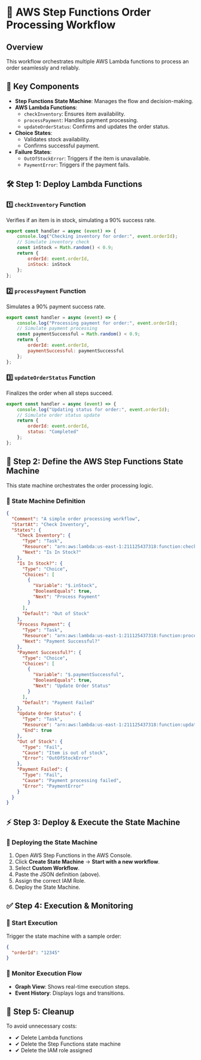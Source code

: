 # 🚀 AWS Step Functions Order Processing Workflow

## Overview
This workflow orchestrates multiple AWS Lambda functions to process an order seamlessly and reliably.

## 🔹 Key Components
- **Step Functions State Machine**: Manages the flow and decision-making.
- **AWS Lambda Functions**:
  - `checkInventory`: Ensures item availability.
  - `processPayment`: Handles payment processing.
  - `updateOrderStatus`: Confirms and updates the order status.
- **Choice States**:
  - Validates stock availability.
  - Confirms successful payment.
- **Failure States**:
  - `OutOfStockError`: Triggers if the item is unavailable.
  - `PaymentError`: Triggers if the payment fails.

## 🛠 Step 1: Deploy Lambda Functions
### 1️⃣ `checkInventory` Function
Verifies if an item is in stock, simulating a 90% success rate.

```javascript
export const handler = async (event) => {
    console.log("Checking inventory for order:", event.orderId);
    // Simulate inventory check
    const inStock = Math.random() < 0.9;
    return {
        orderId: event.orderId,
        inStock: inStock
    };
};
```

### 2️⃣ `processPayment` Function
Simulates a 90% payment success rate.

```javascript
export const handler = async (event) => {
    console.log("Processing payment for order:", event.orderId);
    // Simulate payment processing
    const paymentSuccessful = Math.random() < 0.9;
    return {
        orderId: event.orderId,
        paymentSuccessful: paymentSuccessful
    };
};
```

### 3️⃣ `updateOrderStatus` Function
Finalizes the order when all steps succeed.

```javascript
export const handler = async (event) => {
    console.log("Updating status for order:", event.orderId);
    // Simulate order status update
    return {
        orderId: event.orderId,
        status: "Completed"
    };
};
```

## 🎯 Step 2: Define the AWS Step Functions State Machine
This state machine orchestrates the order processing logic.

### 🔹 State Machine Definition
```json
{
  "Comment": "A simple order processing workflow",
  "StartAt": "Check Inventory",
  "States": {
    "Check Inventory": {
      "Type": "Task",
      "Resource": "arn:aws:lambda:us-east-1:211125437318:function:checkInventory",
      "Next": "Is In Stock?"
    },
    "Is In Stock?": {
      "Type": "Choice",
      "Choices": [
        {
          "Variable": "$.inStock",
          "BooleanEquals": true,
          "Next": "Process Payment"
        }
      ],
      "Default": "Out of Stock"
    },
    "Process Payment": {
      "Type": "Task",
      "Resource": "arn:aws:lambda:us-east-1:211125437318:function:processPayment",
      "Next": "Payment Successful?"
    },
    "Payment Successful?": {
      "Type": "Choice",
      "Choices": [
        {
          "Variable": "$.paymentSuccessful",
          "BooleanEquals": true,
          "Next": "Update Order Status"
        }
      ],
      "Default": "Payment Failed"
    },
    "Update Order Status": {
      "Type": "Task",
      "Resource": "arn:aws:lambda:us-east-1:211125437318:function:updateOrderStatus",
      "End": true
    },
    "Out of Stock": {
      "Type": "Fail",
      "Cause": "Item is out of stock",
      "Error": "OutOfStockError"
    },
    "Payment Failed": {
      "Type": "Fail",
      "Cause": "Payment processing failed",
      "Error": "PaymentError"
    }
  }
}
```

## ⚡ Step 3: Deploy & Execute the State Machine
### 🔸 Deploying the State Machine
1. Open AWS Step Functions in the AWS Console.
2. Click **Create State Machine** → **Start with a new workflow**.
3. Select **Custom Workflow**.
4. Paste the JSON definition (above).
5. Assign the correct IAM Role.
6. Deploy the State Machine.

## ✅ Step 4: Execution & Monitoring
### 🔹 Start Execution
Trigger the state machine with a sample order:

```json
{
  "orderId": "12345"
}
```

### 🔹 Monitor Execution Flow
- **Graph View**: Shows real-time execution steps.
- **Event History**: Displays logs and transitions.

## 🧹 Step 5: Cleanup
To avoid unnecessary costs:
- ✔ Delete Lambda functions
- ✔ Delete the Step Functions state machine
- ✔ Delete the IAM role assigned

